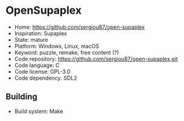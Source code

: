 # OpenSupaplex

- Home: https://github.com/sergiou87/open-supaplex
- Inspiration: Supaplex
- State: mature
- Platform: Windows, Linux, macOS
- Keyword: puzzle, remake, free content (?)
- Code repository: https://github.com/sergiou87/open-supaplex.git
- Code language: C
- Code license: GPL-3.0
- Code dependency: SDL2

## Building

- Build system: Make
